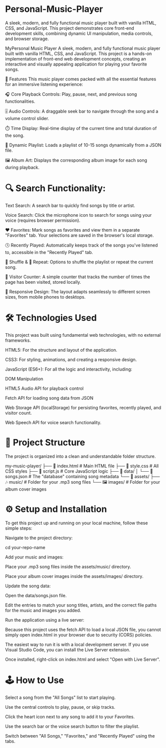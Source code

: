 # Personal-Music-Player
A sleek, modern, and fully functional music player built with vanilla HTML, CSS, and JavaScript. This project demonstrates core front-end development skills, combining dynamic UI manipulation, media controls, and browser storage.

MyPersonal Music Player
A sleek, modern, and fully functional music player built with vanilla HTML, CSS, and JavaScript. This project is a hands-on implementation of front-end web development concepts, creating an interactive and visually appealing application for playing your favorite songs.

🚀 Features
This music player comes packed with all the essential features for an immersive listening experience:

🎧 Core Playback Controls: Play, pause, next, and previous song functionalities.

🎚️ Audio Controls: A draggable seek bar to navigate through the song and a volume control slider.

⏱️ Time Display: Real-time display of the current time and total duration of the song.

🎵 Dynamic Playlist: Loads a playlist of 10-15 songs dynamically from a JSON file.

🖼️ Album Art: Displays the corresponding album image for each song during playback.

# 🔍 Search Functionality:

Text Search: A search bar to quickly find songs by title or artist.

Voice Search: Click the microphone icon to search for songs using your voice (requires browser permission).

❤️ Favorites: Mark songs as favorites and view them in a separate "Favorites" tab. Your selections are saved in the browser's local storage.

🕓 Recently Played: Automatically keeps track of the songs you've listened to, accessible in the "Recently Played" tab.

🔀 Shuffle & 🔁 Repeat: Options to shuffle the playlist or repeat the current song.

👀 Visitor Counter: A simple counter that tracks the number of times the page has been visited, stored locally.

📱 Responsive Design: The layout adapts seamlessly to different screen sizes, from mobile phones to desktops.

# 🛠️ Technologies Used
This project was built using fundamental web technologies, with no external frameworks.

HTML5: For the structure and layout of the application.

CSS3: For styling, animations, and creating a responsive design.

JavaScript (ES6+): For all the logic and interactivity, including:

DOM Manipulation

HTML5 Audio API for playback control

Fetch API for loading song data from JSON

Web Storage API (localStorage) for persisting favorites, recently played, and visitor count.

Web Speech API for voice search functionality.

# 📂 Project Structure
The project is organized into a clean and understandable folder structure.

my-music-player/
├── 📄 index.html          # Main HTML file
├── 🎨 style.css           # All CSS styles
├── 🧠 script.js           # Core JavaScript logic
├── 📁 data/
│   └── 🎵 songs.json       # The "database" containing song metadata
└── 📁 assets/
    ├── 🎶 music/          # Folder for your .mp3 song files
    └── 🖼️ images/         # Folder for your album cover images

# ⚙️ Setup and Installation
To get this project up and running on your local machine, follow these simple steps:

Navigate to the project directory:

cd your-repo-name

Add your music and images:

Place your .mp3 song files inside the assets/music/ directory.

Place your album cover images inside the assets/images/ directory.

Update the song data:

Open the data/songs.json file.

Edit the entries to match your song titles, artists, and the correct file paths for the music and images you added.

Run the application using a live server:

Because this project uses the fetch API to load a local JSON file, you cannot simply open index.html in your browser due to security (CORS) policies.

The easiest way to run it is with a local development server. If you use Visual Studio Code, you can install the Live Server extension.

Once installed, right-click on index.html and select "Open with Live Server".

# 🕹️ How to Use
Select a song from the "All Songs" list to start playing.

Use the central controls to play, pause, or skip tracks.

Click the heart icon next to any song to add it to your Favorites.

Use the search bar or the voice search button to filter the playlist.

Switch between "All Songs," "Favorites," and "Recently Played" using the tabs.
